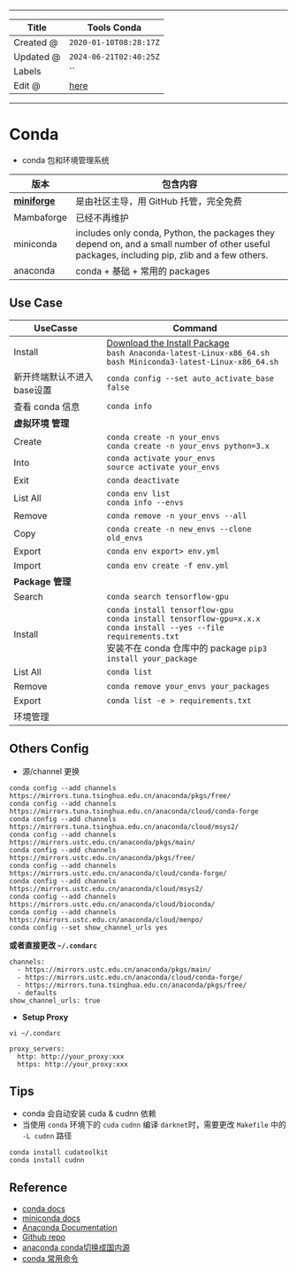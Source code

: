 -----

| Title     | Tools Conda                                         |
| --------- | --------------------------------------------------- |
| Created @ | `2020-01-10T08:28:17Z`                              |
| Updated @ | `2024-06-21T02:40:25Z`                              |
| Labels    | \`\`                                                |
| Edit @    | [here](https://github.com/junxnone/xwiki/issues/73) |

-----

# Conda

  - conda 包和环境管理系统

| 版本                                                  | 包含内容                                                                                                                                         |
| --------------------------------------------------- | -------------------------------------------------------------------------------------------------------------------------------------------- |
| [**miniforge**](https://conda-forge.org/miniforge/) | 是由社区主导，用 GitHub 托管，完全免费                                                                                                                      |
| Mambaforge                                          | 已经不再维护                                                                                                                                       |
| miniconda                                           | includes only conda, Python, the packages they depend on, and a small number of other useful packages, including pip, zlib and a few others. |
| anaconda                                            | conda + 基础 + 常用的 packages                                                                                                                    |

## Use Case

| UseCasse        | Command                                                                                                                                                                                |
| --------------- | -------------------------------------------------------------------------------------------------------------------------------------------------------------------------------------- |
| Install         | [Download the Install Package](https://docs.conda.io/en/latest/miniconda.html#linux-installers)<br>`bash Anaconda-latest-Linux-x86_64.sh` <br>`bash Miniconda3-latest-Linux-x86_64.sh` |
| 新开终端默认不进入base设置 | `conda config --set auto_activate_base false`                                                                                                                                          |
| 查看 conda 信息     | `conda info`                                                                                                                                                                           |
| **虚拟环境 管理**     |                                                                                                                                                                                        |
| Create          | `conda create -n your_envs` <br> `conda create -n your_envs python=3.x`                                                                                                                |
| Into            | `conda activate your_envs`<br>`source activate your_envs`                                                                                                                              |
| Exit            | `conda deactivate`                                                                                                                                                                     |
| List All        | `conda env list`<br>`conda info --envs`                                                                                                                                                |
| Remove          | `conda remove -n your_envs --all`                                                                                                                                                      |
| Copy            | `conda create -n new_envs --clone old_envs`                                                                                                                                            |
| Export          | `conda env export> env.yml`                                                                                                                                                            |
| Import          | `conda env create -f env.yml`                                                                                                                                                          |
| **Package 管理**  |                                                                                                                                                                                        |
| Search          | `conda search tensorflow-gpu`                                                                                                                                                          |
| Install         | `conda install tensorflow-gpu`<br>`conda install tensorflow-gpu=x.x.x`<br>`conda install --yes --file requirements.txt` <br>安装不在 conda 仓库中的 package `pip3 install your_package`        |
| List All        | `conda list`                                                                                                                                                                           |
| Remove          | `conda remove your_envs your_packages`                                                                                                                                                 |
| Export          | `conda list -e > requirements.txt`                                                                                                                                                     |
| 环境管理            |                                                                                                                                                                                        |

## Others Config

  - 源/channel 更换

<!-- end list -->

    conda config --add channels https://mirrors.tuna.tsinghua.edu.cn/anaconda/pkgs/free/
    conda config --add channels https://mirrors.tuna.tsinghua.edu.cn/anaconda/cloud/conda-forge 
    conda config --add channels https://mirrors.tuna.tsinghua.edu.cn/anaconda/cloud/msys2/
    conda config --add channels https://mirrors.ustc.edu.cn/anaconda/pkgs/main/
    conda config --add channels https://mirrors.ustc.edu.cn/anaconda/pkgs/free/
    conda config --add channels https://mirrors.ustc.edu.cn/anaconda/cloud/conda-forge/
    conda config --add channels https://mirrors.ustc.edu.cn/anaconda/cloud/msys2/
    conda config --add channels https://mirrors.ustc.edu.cn/anaconda/cloud/bioconda/
    conda config --add channels https://mirrors.ustc.edu.cn/anaconda/cloud/menpo/
    conda config --set show_channel_urls yes

**或者直接更改 `~/.condarc`**

    channels:
      - https://mirrors.ustc.edu.cn/anaconda/pkgs/main/
      - https://mirrors.ustc.edu.cn/anaconda/cloud/conda-forge/
      - https://mirrors.tuna.tsinghua.edu.cn/anaconda/pkgs/free/
      - defaults
    show_channel_urls: true

  - **Setup Proxy**

<!-- end list -->

    vi ~/.condarc

    proxy_servers:
      http: http://your_proxy:xxx
      https: http://your_proxy:xxx

## Tips

  - conda 会自动安装 cuda & cudnn 依赖
  - 当使用 `conda` 环境下的 `cuda` `cudnn` 编译 `darknet`时，需要更改 `Makefile` 中的 `-L
    cudnn` 路径

<!-- end list -->

    conda install cudatoolkit
    conda install cudnn

## Reference

  - [conda
    docs](https://docs.conda.io/projects/conda/en/latest/index.html#)
  - [miniconda docs](https://docs.conda.io/en/latest/miniconda.html)
  - [Anaconda Documentation](https://docs.anaconda.com/)
  - [Github repo](https://github.com/conda)
  - [anaconda
    conda切换成国内源](https://blog.csdn.net/qq_24056913/article/details/88068362)
  - [conda
    常用命令](https://docs.conda.io/projects/conda/en/latest/commands.html#conda-general-commands)
